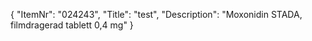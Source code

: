 {
  "ItemNr": "024243",
  "Title": "test",
  "Description": "Moxonidin STADA, filmdragerad tablett 0,4 mg"
}